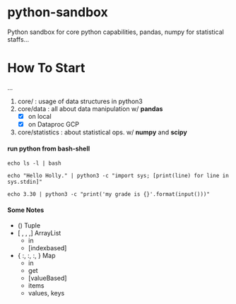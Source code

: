 # python-sandbox
Python sandbox for core python capabilities, pandas, numpy for statistical staffs...

# How To Start
...

1. core/ : usage of data structures in python3
2. core/data : all about data manipulation w/ **pandas** 
   - [x] on local
   - [x] on Dataproc GCP
3. core/statistics : about statistical ops. w/ **numpy** and **scipy**

#### run python from bash-shell

 `echo ls -l | bash`

 `echo "Hello Holly." | python3 -c "import sys; [print(line) for line in sys.stdin]"`

 `echo 3.30 | python3 -c "print('my grade is {}'.format(input()))"`

#### Some Notes

* ()                Tuple 
* [ , , ,]          ArrayList
  * in
  * [indexbased]
* { :, :, :, }      Map
  * in
  * get
  * [valueBased]
  * items
  * values, keys